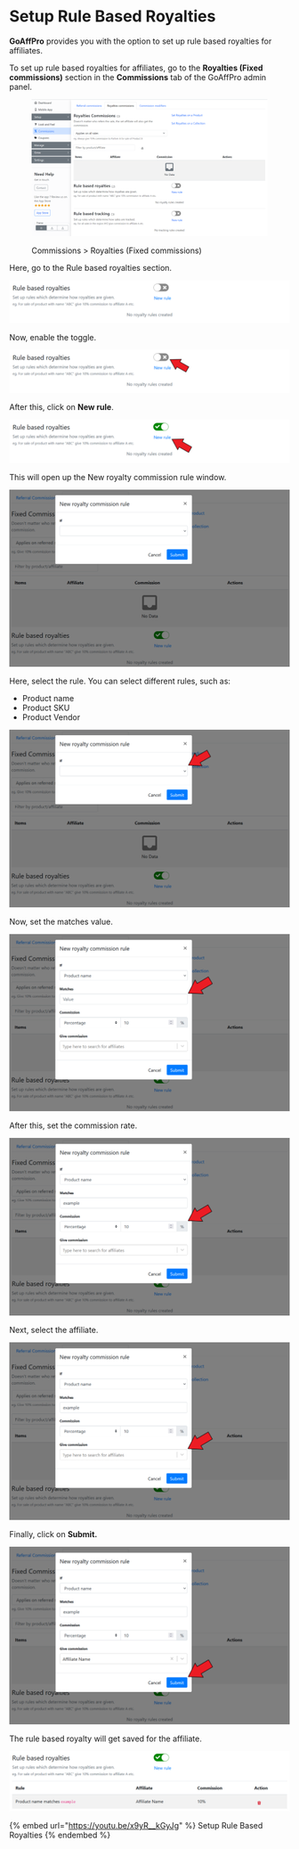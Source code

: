 # Setup Rule Based Royalties

**GoAffPro** provides you with the option to set up rule based royalties for affiliates.&#x20;

To set up rule based royalties for affiliates, go to the **Royalties (Fixed commissions)** section in the **Commissions** tab of the GoAffPro admin panel.&#x20;

<figure><img src="../../../.gitbook/assets/image (3445).png" alt=""><figcaption><p>Commissions > Royalties (Fixed commissions)</p></figcaption></figure>

Here, go to the Rule based royalties section.

![Rule based royalties](<../../../.gitbook/assets/image (1442).png>)

Now, enable the toggle.&#x20;

![Enable the toggle](<../../../.gitbook/assets/Screenshot 2021-12-07 030205.png>)

After this, click on **New rule**.&#x20;

![Click on New rule](<../../../.gitbook/assets/Screenshot 2021-12-07 030439.png>)

This will open up the New royalty commission rule window.&#x20;

![New royalty commission rule](<../../../.gitbook/assets/image (2222).png>)

Here, select the rule. You can select different rules, such as:&#x20;

* Product name
* Product SKU
* Product Vendor

![Select the rule](<../../../.gitbook/assets/Screenshot 2021-12-07 030637.png>)

Now, set the matches value.&#x20;

![Set the matches value](<../../../.gitbook/assets/Screenshot 2021-12-07 035124.png>)

After this, set the commission rate.

![Set the commission rate](<../../../.gitbook/assets/Screenshot 2021-12-07 035407.png>)

Next, select the affiliate.&#x20;

![Select the affiliate](<../../../.gitbook/assets/Screenshot 2021-12-07 040028.png>)

Finally, click on **Submit.**

![Click on Submit](<../../../.gitbook/assets/Screenshot 2021-12-07 040503 (1).png>)

The rule based royalty will get saved for the affiliate.

![](<../../../.gitbook/assets/image (409).png>)

{% embed url="https://youtu.be/x9yR__kGyJg" %}
Setup Rule Based Royalties
{% endembed %}
